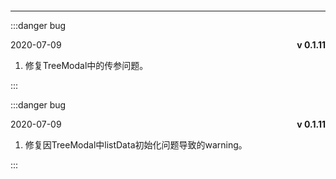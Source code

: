 ####
---

:::danger bug
  <p class="logs-version-item">
    <span>2020-07-09</span>
    <b>v 0.1.11</b>
  </p>
  
  <ol>
     <li>修复TreeModal中的传参问题。</li>
  </ol>
:::

:::danger bug
  <p class="logs-version-item">
    <span>2020-07-09</span>
    <b>v 0.1.11</b>
  </p>
  
  <ol>
     <li>修复因TreeModal中listData初始化问题导致的warning。</li>
  </ol>
:::


<style>
    .logs-version-item{
        display: flex;
        justify-content: space-between;
    }
</style>  